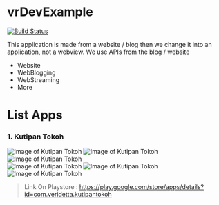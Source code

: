 # vrDevExample

[![Build Status](https://travis-ci.org/joemccann/dillinger.svg?branch=master)](https://travis-ci.org/joemccann/dillinger)

This application is made from a website / blog then we change it into an application, not a webview.
We use APIs from the blog / website

  - Website
  - WebBlogging
  - WebStreaming
  - More

# List Apps

### 1. Kutipan Tokoh
![Image of Kutipan Tokoh](https://lh3.googleusercontent.com/SVgRwp9jNaA_e9NKUuqEfMttIjJXl4596A46nmAjQVnaWrZaPE0G6mDXBvA7E2iN9g=w720-h310-rw)  ![Image of Kutipan Tokoh](https://lh3.googleusercontent.com/7nnQS8JwAOQVuKLibU8tn1nu3cmkK21gxaa552Ek8accLgesq2RQDlOQLqDb7X3AhKID=w720-h310-rw)  ![Image of Kutipan Tokoh](https://lh3.googleusercontent.com/jgycsg8TtOg3j7A4lddGwyHGaW_pbR0_BogJFOXig_Xb32RKMggTBxH20q0X_pLdwQ=w720-h310-rw)  
![Image of Kutipan Tokoh](https://lh3.googleusercontent.com/PnvxzEDgv2KBnJJVzCkV5k3AxugqnMqioEtz31UHEYMos787Np8EFiOpYIZuY__mv6A=w720-h310-rw)  ![Image of Kutipan Tokoh](https://lh3.googleusercontent.com/k1WySVaK_bTAtKU2YZsCn8HjwkTtR-gZcvQqirEAld6QhZPbKizmelmhC7kKI3Q6NX0=w720-h310-rw)  ![Image of Kutipan Tokoh](https://lh3.googleusercontent.com/Nbht6cuUwJnvjz1m6phMNWvGdN8NwBTdDgHwRN3fk4vgEX0UiJzc2iW2vF4sq36XAA=w720-h310-rw)  
> Link On Playstore : https://play.google.com/store/apps/details?id=com.veridetta.kutipantokoh

 
